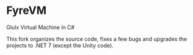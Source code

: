 FyreVM
======

Glulx Virtual Machine in C#

This fork organizes the source code, fixes a few bugs and upgrades the projects to .NET 7 (except the Unity code).
